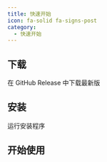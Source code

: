 ```yaml
---
title: 快速开始
icon: fa-solid fa-signs-post
category:
  - 快速开始
---
```


## 下载
在 GitHub Release 中下载最新版

## 安装
运行安装程序

## 开始使用